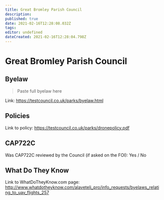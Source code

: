 ```yaml
---
title: Great Bromley Parish Council
description: 
published: true
date: 2021-02-16T12:28:08.032Z
tags: 
editor: undefined
dateCreated: 2021-02-16T12:28:04.798Z
---
```


# Great Bromley Parish Council


## Byelaw
> Paste full byelaw here

Link:
https://testcouncil.co.uk/parks/byelaw.html

## Policies
Link to policy:
https://testcouncil.co.uk/parks/dronepolicy.pdf

## CAP722C

Was CAP722C reviewed by the Council (if asked on the FOI): Yes / No

## What Do They Know

Link to WhatDoTheyKnow.com page:
http://www.whatdotheyknow.com/alaveteli_pro/info_requests/byelaws_relating_to_uav_flights_257

